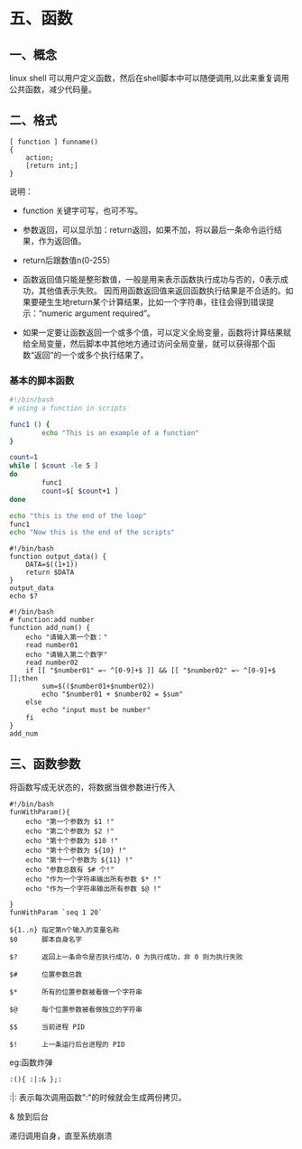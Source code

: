 # 五、函数

## 一、概念

linux shell 可以用户定义函数，然后在shell脚本中可以随便调用,以此来重复调用公共函数，减少代码量。

## 二、格式

```
[ function ] funname()
{
    action;
    [return int;]
}
```

说明：

* function 关键字可写，也可不写。
* 参数返回，可以显示加：return返回，如果不加，将以最后一条命令运行结果，作为返回值。 

* return后跟数值n(0-255）

* 函数返回值只能是整形数值，一般是用来表示函数执行成功与否的，0表示成功，其他值表示失败。
因而用函数返回值来返回函数执行结果是不合适的。如果要硬生生地return某个计算结果，比如一个字符串，往往会得到错误提示：“numeric argument required”。

* 如果一定要让函数返回一个或多个值，可以定义全局变量，函数将计算结果赋给全局变量，然后脚本中其他地方通过访问全局变量，就可以获得那个函数“返回”的一个或多个执行结果了。

### 基本的脚本函数
```bash
#!/bin/bash
# using a function in scripts

func1 () {
        echo "This is an example of a function"
}

count=1
while [ $count -le 5 ]
do
        func1
        count=$[ $count+1 ]
done

echo "this is the end of the loop"
func1
echo "Now this is the end of the scripts"

```




```
#!/bin/bash
function output_data() {
	DATA=$((1+1))
	return $DATA
}
output_data
echo $?
```

```
#!/bin/bash
# function:add number
function add_num() {
	echo "请输入第一个数："
	read number01
	echo "请输入第二个数字"
	read number02
	if [[ "$number01" =~ ^[0-9]+$ ]] && [[ "$number02" =~ ^[0-9]+$ ]];then
		sum=$(($number01+$number02))
		echo "$number01 + $number02 = $sum"
	else
		echo "input must be number"
	fi
}
add_num
```

## 三、函数参数

将函数写成无状态的，将数据当做参数进行传入

```
#!/bin/bash
funWithParam(){
    echo "第一个参数为 $1 !"
    echo "第二个参数为 $2 !"
    echo "第十个参数为 $10 !"
    echo "第十个参数为 ${10} !"
    echo "第十一个参数为 ${11} !"
    echo "参数总数有 $# 个!"
    echo "作为一个字符串输出所有参数 $* !"
    echo "作为一个字符串输出所有参数 $@ !"

}
funWithParam `seq 1 20`

```

```
${1..n} 指定第n个输入的变量名称
$0	    脚本自身名字

$?	    返回上一条命令是否执行成功，0 为执行成功，非 0 则为执行失败

$#	    位置参数总数

$*	    所有的位置参数被看做一个字符串

$@	    每个位置参数被看做独立的字符串

$$	    当前进程 PID

$!	    上一条运行后台进程的 PID
```

eg:函数炸弹

```
:(){ :|:& };:
```

:|: 表示每次调用函数":"的时候就会生成两份拷贝。

& 放到后台

递归调用自身，直至系统崩溃
